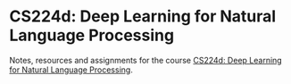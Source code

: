# CS224d: Deep Learning for Natural Language Processing
Notes, resources and assignments for the course [CS224d: Deep Learning for 
Natural Language Processing](http://cs224d.stanford.edu/).

